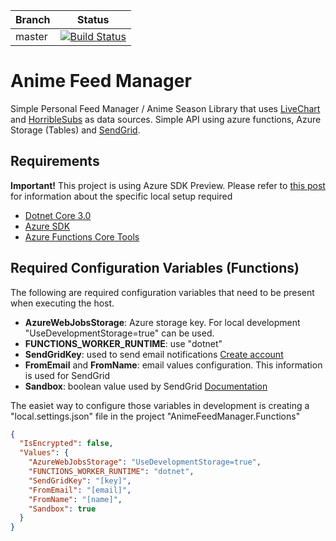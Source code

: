|Branch|Status|
|---|---|
|master|[![Build Status](https://dev.azure.com/afonseca0311/Anime%20Feed%20Manager/_apis/build/status/xxnickles.anime-feed-manager?branchName=master)](https://dev.azure.com/afonseca0311/Anime%20Feed%20Manager/_build/latest?definitionId=4&branchName=master)|

Anime Feed Manager
=================

Simple Personal Feed Manager / Anime Season Library that uses [LiveChart](https://www.livechart.me/) and [HorribleSubs](https://horriblesubs.info/) as data sources. Simple API using azure functions, Azure Storage (Tables) and [SendGrid](https://sendgrid.com).

## Requirements

**Important!** This project is using Azure SDK Preview. Please refer to [this post](https://dev.to/azure/develop-azure-functions-using-net-core-3-0-gcm) for information about the specific local setup required

* [Dotnet Core 3.0](https://dotnet.microsoft.com/download/dotnet-core/3.0)
* [Azure SDK](https://azure.microsoft.com/en-us/downloads/)
* [Azure Functions Core Tools](https://docs.microsoft.com/en-us/azure/azure-functions/functions-run-local)

## Required Configuration Variables (Functions)

The following are required configuration variables that need to be present when executing the host.

* **AzureWebJobsStorage**: Azure storage key. For local development "UseDevelopmentStorage=true" can be used.
* **FUNCTIONS_WORKER_RUNTIME**: use "dotnet"
* **SendGridKey**: used to send email notifications [Create account](https://signup.sendgrid.com/)
* **FromEmail** and **FromName**: email values configuration. This information is used for SendGrid
* **Sandbox**: boolean value used by SendGrid [Documentation](https://sendgrid.com/docs/for-developers/sending-email/sandbox-mode/)

The easiet way to configure those variables in development is creating a "local.settings.json" file in the project "AnimeFeedManager.Functions" 

```json
{
  "IsEncrypted": false,
  "Values": {
    "AzureWebJobsStorage": "UseDevelopmentStorage=true",
    "FUNCTIONS_WORKER_RUNTIME": "dotnet",
    "SendGridKey": "[key]",
    "FromEmail": "[email]",
    "FromName": "[name]",
    "Sandbox": true
  }
}
```